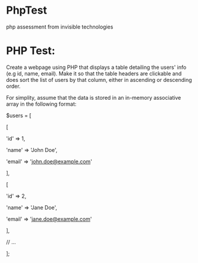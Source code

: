 # PhpTest
php assessment from invisible technologies
# PHP Test:
Create a webpage using PHP that displays a table detailing the users' info (e.g id, name, email). Make it so that the table headers are clickable and does sort the list of users by that column, either in ascending or descending order.

For simplity, assume that the data is stored in an in-memory associative array in the following format:



$users = [

[

'id' => 1,

'name' => 'John Doe',

'email' => 'john.doe@example.com'

],

[

'id' => 2,

'name' => 'Jane Doe',

'email' => 'jane.doe@example.com'

],

// ...

];

